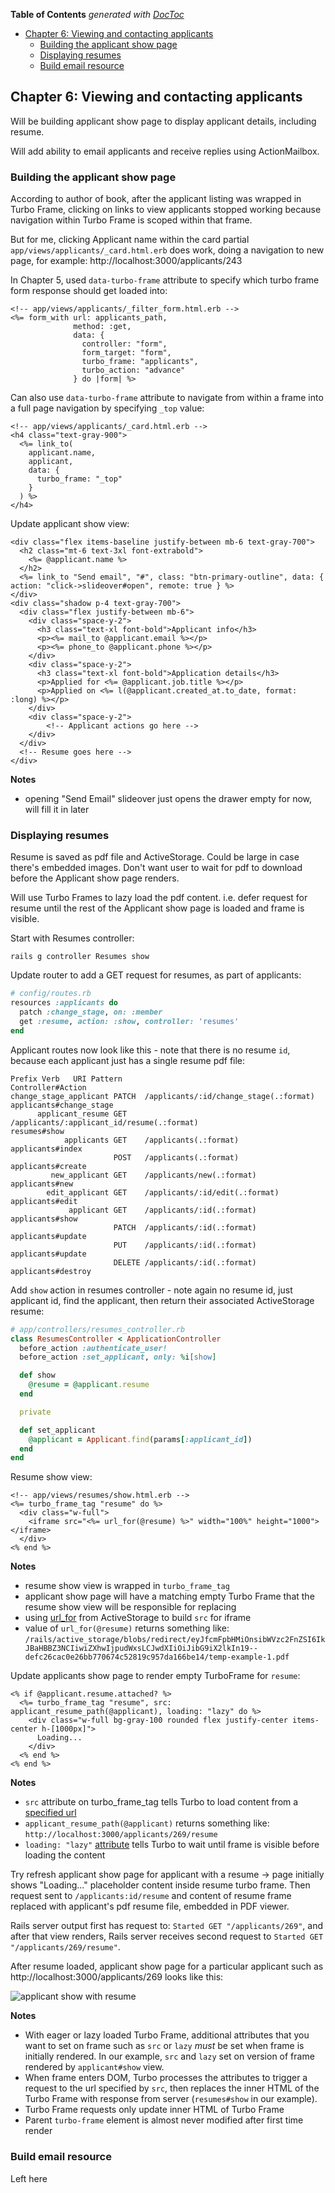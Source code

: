 <!-- START doctoc generated TOC please keep comment here to allow auto update -->
<!-- DON'T EDIT THIS SECTION, INSTEAD RE-RUN doctoc TO UPDATE -->
**Table of Contents**  *generated with [DocToc](https://github.com/thlorenz/doctoc)*

- [Chapter 6: Viewing and contacting applicants](#chapter-6-viewing-and-contacting-applicants)
  - [Building the applicant show page](#building-the-applicant-show-page)
  - [Displaying resumes](#displaying-resumes)
  - [Build email resource](#build-email-resource)

<!-- END doctoc generated TOC please keep comment here to allow auto update -->

## Chapter 6: Viewing and contacting applicants

Will be building applicant show page to display applicant details, including resume.

Will add ability to email applicants and receive replies using ActionMailbox.

### Building the applicant show page

According to author of book, after the applicant listing was wrapped in Turbo Frame, clicking on links to view applicants stopped working because navigation within Turbo Frame is scoped within that frame.

But for me, clicking Applicant name within the card partial `app/views/applicants/_card.html.erb` does work, doing a navigation to new page, for example: http://localhost:3000/applicants/243

In Chapter 5, used `data-turbo-frame` attribute to specify which turbo frame form response should get loaded into:

```erb
<!-- app/views/applicants/_filter_form.html.erb -->
<%= form_with url: applicants_path,
              method: :get,
              data: {
                controller: "form",
                form_target: "form",
                turbo_frame: "applicants",
                turbo_action: "advance"
              } do |form| %>
```

Can also use `data-turbo-frame` attribute to navigate from within a frame into a full page navigation by specifying `_top` value:

```erb
<!-- app/views/applicants/_card.html.erb -->
<h4 class="text-gray-900">
  <%= link_to(
    applicant.name,
    applicant,
    data: {
      turbo_frame: "_top"
    }
  ) %>
</h4>
```

Update applicant show view:

```erb
<div class="flex items-baseline justify-between mb-6 text-gray-700">
  <h2 class="mt-6 text-3xl font-extrabold">
    <%= @applicant.name %>
  </h2>
  <%= link_to "Send email", "#", class: "btn-primary-outline", data: { action: "click->slideover#open", remote: true } %>
</div>
<div class="shadow p-4 text-gray-700">
  <div class="flex justify-between mb-6">
    <div class="space-y-2">
      <h3 class="text-xl font-bold">Applicant info</h3>
      <p><%= mail_to @applicant.email %></p>
      <p><%= phone_to @applicant.phone %></p>
    </div>
    <div class="space-y-2">
      <h3 class="text-xl font-bold">Application details</h3>
      <p>Applied for <%= @applicant.job.title %></p>
      <p>Applied on <%= l(@applicant.created_at.to_date, format: :long) %></p>
    </div>
    <div class="space-y-2">
		<!-- Applicant actions go here -->
    </div>
  </div>
  <!-- Resume goes here -->
</div>
```

**Notes**

* opening "Send Email" slideover just opens the drawer empty for now, will fill it in later

### Displaying resumes

Resume is saved as pdf file and ActiveStorage. Could be large in case there's embedded images. Don't want user to wait for pdf to download before the Applicant show page renders.

Will use Turbo Frames to lazy load the pdf content. i.e. defer request for resume until the rest of the Applicant show page is loaded and frame is visible.

Start with Resumes controller:

```
rails g controller Resumes show
```

Update router to add a GET request for resumes, as part of applicants:

```ruby
# config/routes.rb
resources :applicants do
  patch :change_stage, on: :member
  get :resume, action: :show, controller: 'resumes'
end
```

Applicant routes now look like this - note that there is no resume `id`, because each applicant just has a single resume pdf file:

```
Prefix Verb   URI Pattern                                                                                       Controller#Action
change_stage_applicant PATCH  /applicants/:id/change_stage(.:format)                                                            applicants#change_stage
      applicant_resume GET    /applicants/:applicant_id/resume(.:format)                                                        resumes#show
            applicants GET    /applicants(.:format)                                                                             applicants#index
                       POST   /applicants(.:format)                                                                             applicants#create
         new_applicant GET    /applicants/new(.:format)                                                                         applicants#new
        edit_applicant GET    /applicants/:id/edit(.:format)                                                                    applicants#edit
             applicant GET    /applicants/:id(.:format)                                                                         applicants#show
                       PATCH  /applicants/:id(.:format)                                                                         applicants#update
                       PUT    /applicants/:id(.:format)                                                                         applicants#update
                       DELETE /applicants/:id(.:format)                                                                         applicants#destroy
```

Add `show` action in resumes controller - note again no resume id, just applicant id, find the applicant, then return their associated ActiveStorage resume:

```ruby
# app/controllers/resumes_controller.rb
class ResumesController < ApplicationController
  before_action :authenticate_user!
  before_action :set_applicant, only: %i[show]

  def show
    @resume = @applicant.resume
  end

  private

  def set_applicant
    @applicant = Applicant.find(params[:applicant_id])
  end
end
```

Resume show view:

```erb
<!-- app/views/resumes/show.html.erb -->
<%= turbo_frame_tag "resume" do %>
  <div class="w-full">
    <iframe src="<%= url_for(@resume) %>" width="100%" height="1000"></iframe>
  </div>
<% end %>
```

**Notes**

* resume show view is wrapped in `turbo_frame_tag`
* applicant show page will have a matching empty Turbo Frame that the resume show view will be responsible for replacing
* using [url_for](https://edgeguides.rubyonrails.org/active_storage_overview.html#redirect-mode) from ActiveStorage to build `src` for iframe
* value of `url_for(@resume)` returns something like: `/rails/active_storage/blobs/redirect/eyJfcmFpbHMiOnsibWVzc2FnZSI6IkJBaHBBZ3NCIiwiZXhwIjpudWxsLCJwdXIiOiJibG9iX2lkIn19--defc26cac0e26bb770674c52819c957da166be14/temp-example-1.pdf`

Update applicants show page to render empty TurboFrame for `resume`:

```erb
<% if @applicant.resume.attached? %>
  <%= turbo_frame_tag "resume", src: applicant_resume_path(@applicant), loading: "lazy" do %>
    <div class="w-full bg-gray-100 rounded flex justify-center items-center h-[1000px]">
      Loading...
    </div>
  <% end %>
<% end %>
```

**Notes**

* `src` attribute on turbo_frame_tag tells Turbo to load content from a [specified url](https://turbo.hotwired.dev/reference/frames#eager-loaded-frame)
* `applicant_resume_path(@applicant)` returns something like: `http://localhost:3000/applicants/269/resume`
* `loading: "lazy"` [attribute](https://turbo.hotwired.dev/reference/frames#lazy-loaded-frame) tells Turbo to wait until frame is visible before loading the content

Try refresh applicant show page for applicant with a resume -> page initially shows "Loading..." placeholder content inside resume turbo frame. Then request sent to `/applicants:id/resume` and content of resume frame replaced with applicant's pdf resume file, embedded in PDF viewer.

Rails server output first has request to: `Started GET "/applicants/269"`, and after that view renders, Rails server receives second request to `Started GET "/applicants/269/resume"`.

After resume loaded, applicant show page for a particular applicant such as http://localhost:3000/applicants/269 looks like this:

![applicant show with resume](../doc-images/applicant-show-with-resume.png "applicant show with resume")

**Notes**

* With eager or lazy loaded Turbo Frame, additional attributes that you want to set on frame such as `src` or `lazy` *must* be set when frame is initially rendered. In our example, `src` and `lazy` set on version of frame rendered by `applicant#show` view.
* When frame enters DOM, Turbo processes the attributes to trigger a request to the url specified by `src`, then replaces the inner HTML of the Turbo Frame with response from server (`resumes#show` in our example).
* Turbo Frame requests only update inner HTML of Turbo Frame
* Parent `turbo-frame` element is almost never modified after first time render

### Build email resource

Left here
